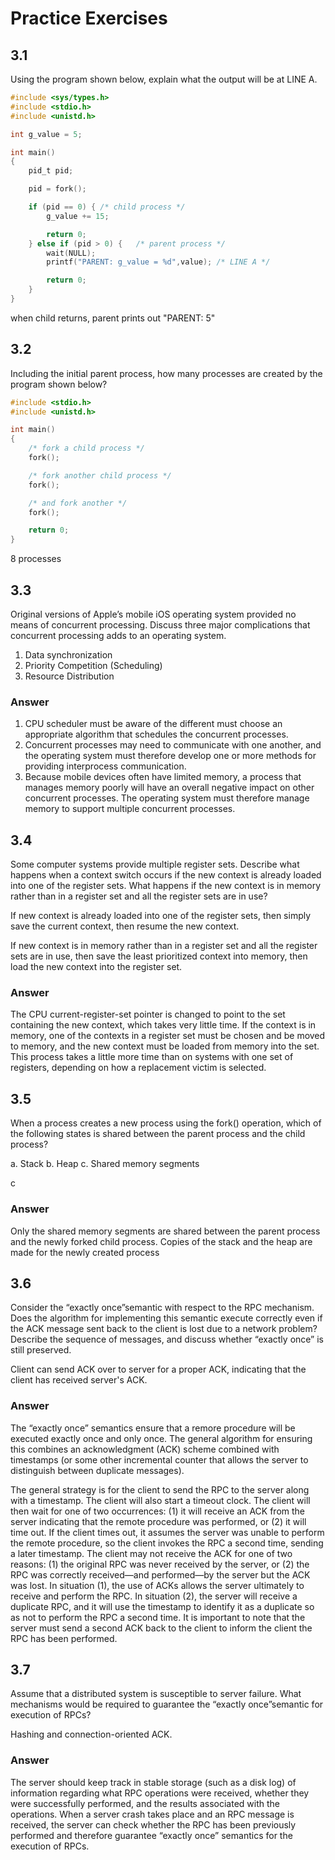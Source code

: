 # Practice Exercises

## 3.1

Using the program shown below, explain what the output will be at LINE A.

```c
#include <sys/types.h>
#include <stdio.h>
#include <unistd.h>

int g_value = 5;

int main()
{
	pid_t pid;

	pid = fork();

	if (pid == 0) {	/* child process */
		g_value += 15;

		return 0;
	} else if (pid > 0) {	/* parent process */
		wait(NULL);
		printf("PARENT: g_value = %d",value); /* LINE A */

		return 0;
	}
}
```

when child returns, parent prints out "PARENT: 5"

## 3.2

Including the initial parent process, how many processes are created by the program shown below?

```c
#include <stdio.h>
#include <unistd.h>

int main()
{
	/* fork a child process */
	fork();

	/* fork another child process */
	fork();

	/* and fork another */
	fork();

	return 0;
}
```

8 processes

## 3.3

Original versions of Apple’s mobile iOS operating system provided no means of concurrent processing. Discuss three major complications that concurrent processing adds to an operating system.

1. Data synchronization
2. Priority Competition (Scheduling)
3. Resource Distribution

### Answer

1. CPU scheduler must be aware of the different must choose an appropriate algorithm that schedules the concurrent processes.
2. Concurrent processes may need to communicate with one another, and the operating system must therefore develop one or more methods for providing interprocess communication.
3. Because mobile devices often have limited memory, a process that manages memory poorly will have an overall negative impact on other concurrent processes. The operating system must therefore manage memory to support multiple concurrent processes.

## 3.4

Some computer systems provide multiple register sets. Describe what happens when a context switch occurs if the new context is already loaded into one of the register sets. What happens if the new context is in memory rather than in a register set and all the register sets are in use?

If new context is already loaded into one of the register sets, then simply save the current context, then resume the new context.

If new context is in memory rather than in a register set and all the register sets are in use, then save the least prioritized context into memory, then load the new context into the register set.

### Answer

The CPU current-register-set pointer is changed to point to the set containing the new context, which takes very little time. If the context is in memory, one of the contexts in a register set must be chosen and be moved to memory, and the new context must be loaded from memory into the set. This process takes a little more time than on systems with one set of registers, depending on how a replacement victim is selected.

## 3.5

When a process creates a new process using the fork() operation, which of the following states is shared between the parent process and the child process?

a. Stack
b. Heap
c. Shared memory segments

c

### Answer

Only the shared memory segments are shared between the parent process and the newly forked child process. Copies of the stack and the heap are made for the newly created process

## 3.6

Consider the “exactly once”semantic with respect to the RPC mechanism. Does the algorithm for implementing this semantic execute correctly even if the ACK message sent back to the client is lost due to a network problem? Describe the sequence of messages, and discuss whether “exactly once” is still preserved.

Client can send ACK over to server for a proper ACK, indicating that the client has received server's ACK.

### Answer

The “exactly once” semantics ensure that a remore procedure will be executed exactly once and only once. The general algorithm for ensuring this combines an acknowledgment (ACK) scheme combined with timestamps (or some other incremental counter that allows the server to distinguish between duplicate messages).

The general strategy is for the client to send the RPC to the server along with a timestamp. The client will also start a timeout clock. The client will then wait for one of two occurrences: (1) it will receive an ACK from the server indicating that the remote procedure was performed, or (2) it will time out. If the client times out, it assumes the server was unable to perform the remote procedure, so the client invokes the RPC a second time, sending a later timestamp. The client may not receive the ACK for one of two reasons: (1) the original RPC was never received by the server, or (2) the RPC was correctly received—and performed—by the server but the ACK was lost. In situation (1), the use of ACKs allows the server ultimately to receive and perform the RPC. In situation (2), the server will receive a duplicate RPC, and it will use the timestamp to identify it as a duplicate so as not to perform the RPC a second time. It is important to note that the server must send a second ACK back to the client to inform the client the RPC has been performed.

## 3.7

Assume that a distributed system is susceptible to server failure. What mechanisms would be required to guarantee the “exactly once”semantic for execution of RPCs?

Hashing and connection-oriented ACK.

### Answer

The server should keep track in stable storage (such as a disk log) of information regarding what RPC operations were received, whether they were successfully performed, and the results associated with the operations. When a server crash takes place and an RPC message is received, the server can check whether the RPC has been previously performed and therefore guarantee “exactly once” semantics for the execution of RPCs.